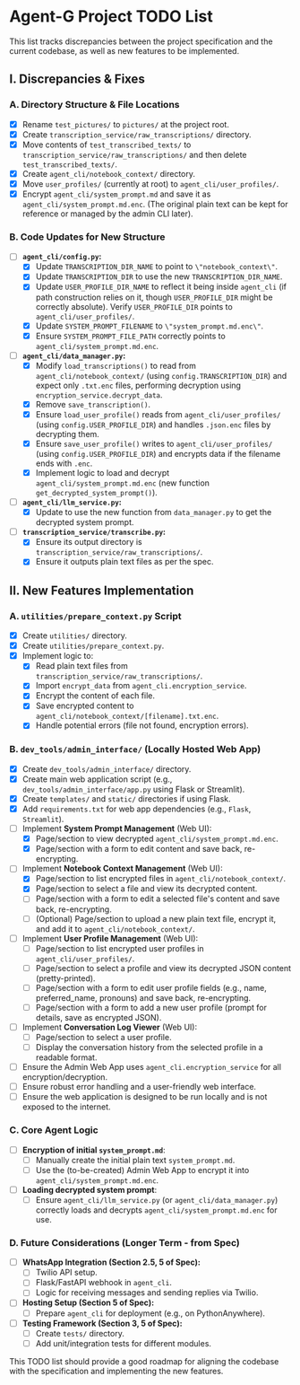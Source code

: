 # Agent-G Project TODO List

This list tracks discrepancies between the project specification and the current codebase, as well as new features to be implemented.

## I. Discrepancies & Fixes

### A. Directory Structure & File Locations
- [x] Rename `test_pictures/` to `pictures/` at the project root.
- [x] Create `transcription_service/raw_transcriptions/` directory.
- [x] Move contents of `test_transcribed_texts/` to `transcription_service/raw_transcriptions/` and then delete `test_transcribed_texts/`.
- [x] Create `agent_cli/notebook_context/` directory.
- [x] Move `user_profiles/` (currently at root) to `agent_cli/user_profiles/`.
- [x] Encrypt `agent_cli/system_prompt.md` and save it as `agent_cli/system_prompt.md.enc`. (The original plain text can be kept for reference or managed by the admin CLI later).

### B. Code Updates for New Structure
- [ ] **`agent_cli/config.py`:**
    - [x] Update `TRANSCRIPTION_DIR_NAME` to point to `\"notebook_context\"`.
    - [x] Update `TRANSCRIPTION_DIR` to use the new `TRANSCRIPTION_DIR_NAME`.
    - [x] Update `USER_PROFILE_DIR_NAME` to reflect it being inside `agent_cli` (if path construction relies on it, though `USER_PROFILE_DIR` might be correctly absolute). Verify `USER_PROFILE_DIR` points to `agent_cli/user_profiles/`.
    - [x] Update `SYSTEM_PROMPT_FILENAME` to `\"system_prompt.md.enc\"`.
    - [x] Ensure `SYSTEM_PROMPT_FILE_PATH` correctly points to `agent_cli/system_prompt.md.enc`.
- [ ] **`agent_cli/data_manager.py`:**
    - [x] Modify `load_transcriptions()` to read from `agent_cli/notebook_context/` (using `config.TRANSCRIPTION_DIR`) and expect only `.txt.enc` files, performing decryption using `encryption_service.decrypt_data`.
    - [x] Remove `save_transcription()`.
    - [x] Ensure `load_user_profile()` reads from `agent_cli/user_profiles/` (using `config.USER_PROFILE_DIR`) and handles `.json.enc` files by decrypting them.
    - [x] Ensure `save_user_profile()` writes to `agent_cli/user_profiles/` (using `config.USER_PROFILE_DIR`) and encrypts data if the filename ends with `.enc`.
    - [x] Implement logic to load and decrypt `agent_cli/system_prompt.md.enc` (new function `get_decrypted_system_prompt()`).
- [ ] **`agent_cli/llm_service.py`:**
    - [x] Update to use the new function from `data_manager.py` to get the decrypted system prompt.
- [ ] **`transcription_service/transcribe.py`:**
    - [x] Ensure its output directory is `transcription_service/raw_transcriptions/`.
    - [x] Ensure it outputs plain text files as per the spec.

## II. New Features Implementation

### A. `utilities/prepare_context.py` Script
- [x] Create `utilities/` directory.
- [x] Create `utilities/prepare_context.py`.
- [x] Implement logic to:
    - [x] Read plain text files from `transcription_service/raw_transcriptions/`.
    - [x] Import `encrypt_data` from `agent_cli.encryption_service`.
    - [x] Encrypt the content of each file.
    - [x] Save encrypted content to `agent_cli/notebook_context/[filename].txt.enc`.
    - [x] Handle potential errors (file not found, encryption errors).

### B. `dev_tools/admin_interface/` (Locally Hosted Web App)
- [x] Create `dev_tools/admin_interface/` directory.
- [x] Create main web application script (e.g., `dev_tools/admin_interface/app.py` using Flask or Streamlit).
- [x] Create `templates/` and `static/` directories if using Flask.
- [x] Add `requirements.txt` for web app dependencies (e.g., `Flask`, `Streamlit`).
- [ ] Implement **System Prompt Management** (Web UI):
    - [x] Page/section to view decrypted `agent_cli/system_prompt.md.enc`.
    - [x] Page/section with a form to edit content and save back, re-encrypting.
- [ ] Implement **Notebook Context Management** (Web UI):
    - [x] Page/section to list encrypted files in `agent_cli/notebook_context/`.
    - [x] Page/section to select a file and view its decrypted content.
    - [ ] Page/section with a form to edit a selected file's content and save back, re-encrypting.
    - [ ] (Optional) Page/section to upload a new plain text file, encrypt it, and add it to `agent_cli/notebook_context/`.
- [ ] Implement **User Profile Management** (Web UI):
    - [ ] Page/section to list encrypted user profiles in `agent_cli/user_profiles/`.
    - [ ] Page/section to select a profile and view its decrypted JSON content (pretty-printed).
    - [ ] Page/section with a form to edit user profile fields (e.g., name, preferred_name, pronouns) and save back, re-encrypting.
    - [ ] Page/section with a form to add a new user profile (prompt for details, save as encrypted JSON).
- [ ] Implement **Conversation Log Viewer** (Web UI):
    - [ ] Page/section to select a user profile.
    - [ ] Display the conversation history from the selected profile in a readable format.
- [ ] Ensure the Admin Web App uses `agent_cli.encryption_service` for all encryption/decryption.
- [ ] Ensure robust error handling and a user-friendly web interface.
- [ ] Ensure the web application is designed to be run locally and is not exposed to the internet.

### C. Core Agent Logic
- [ ] **Encryption of initial `system_prompt.md`**:
    - [ ] Manually create the initial plain text `system_prompt.md`.
    - [ ] Use the (to-be-created) Admin Web App to encrypt it into `agent_cli/system_prompt.md.enc`.
- [ ] **Loading decrypted system prompt**:
    - [ ] Ensure `agent_cli/llm_service.py` (or `agent_cli/data_manager.py`) correctly loads and decrypts `agent_cli/system_prompt.md.enc` for use.

### D. Future Considerations (Longer Term - from Spec)
- [ ] **WhatsApp Integration (Section 2.5, 5 of Spec):**
    - [ ] Twilio API setup.
    - [ ] Flask/FastAPI webhook in `agent_cli`.
    - [ ] Logic for receiving messages and sending replies via Twilio.
- [ ] **Hosting Setup (Section 5 of Spec):**
    - [ ] Prepare `agent_cli` for deployment (e.g., on PythonAnywhere).
- [ ] **Testing Framework (Section 3, 5 of Spec):**
    - [ ] Create `tests/` directory.
    - [ ] Add unit/integration tests for different modules.

This TODO list should provide a good roadmap for aligning the codebase with the specification and implementing the new features.
